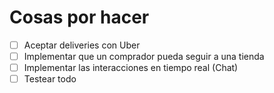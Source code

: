 # Cosas por hacer
- [ ] Aceptar deliveries con Uber
- [ ] Implementar que un comprador pueda seguir a una tienda
- [ ] Implementar las interacciones en tiempo real (Chat)
- [ ] Testear todo
